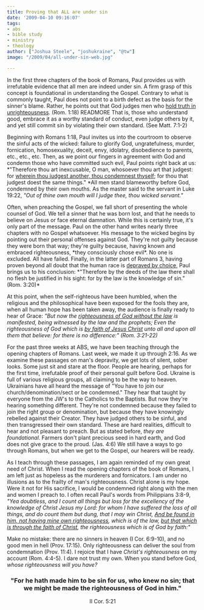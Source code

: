 ```yaml
---
title: Proving that ALL are under sin
date: '2009-04-10 09:16:07'
tags:
- abs
- bible study
- ministry
- theology
author: ["Joshua Steele", "joshukraine", "@tw"]
image: "/2009/04/all-under-sin-web.jpg"

---
```


In the first three chapters of the book of Romans, Paul provides us with irrefutable evidence that all men are indeed under sin. A firm grasp of this concept is foundational in understanding the Gospel. Contrary to what is commonly taught, Paul does not point to a birth defect as the basis for the sinner's blame. Rather, he points out that God judges men who <span style="text-decoration: underline;">hold truth in unrighteousness</span>. (Rom. 1:18) READMORE That is, those who understand good, embrace it as a worthy standard of conduct, even judge others by it, and yet still commit sin by violating their own standard. (See Matt. 7:1-2)

Beginning with Romans 1:18, Paul invites us into the courtroom to observe the sinful acts of the wicked: failure to glorify God, ungratefulness, murder, fornication, homosexuality, deceit, envy, idolatry, disobedience to parents, etc., etc., etc. Then, as we point our fingers in agreement with God and condemn those who have committed such evil, Paul points right back at us: *"Therefore thou art inexcusable, O man, whosoever thou art that judgest: for <span style="text-decoration: underline;">wherein thou judgest another, thou condemnest thyself</span>; for thou that judgest doest the same things." *All men stand blameworthy before God, condemned by their own mouths. As the master said to the servant in Luke 19:22, *"Out of thine own mouth will I judge thee, thou wicked servant."*

<!--more-->Often, when preaching the Gospel, we fall short of presenting the whole counsel of God. We tell a sinner that he was born lost, and that he needs to believe on Jesus or face eternal damnation. While this is certainly true, it's only part of the message. Paul on the other hand writes nearly three chapters with no Gospel whatsoever. His message to the wicked begins by pointing out their personal offenses against God. They're not guilty because they were born that way; they're guilty because, having known and embraced righteousness, *they consciously chose evil*. No one is excluded. All have failed. Finally, in the latter part of Romans 3, having proven beyond all doubt that the human race is <span style="text-decoration: underline;">depraved by choice</span>, Paul brings us to his conclusion: *"Therefore by the deeds of the law there shall no flesh be justified in his sight: for by the law is the knowledge of sin." (Rom. 3:20)*

At this point, when the self-righteous have been humbled, when the religious and the philosophical have been exposed for the fools they are, when all human hope has been taken away, the audience is finally ready to hear of Grace: *"But now the <span style="text-decoration: underline;">righteousness of God without the law</span> is manifested, being witnessed by the law and the prophets; Even the righteousness of God which is <span style="text-decoration: underline;">by faith of Jesus Christ</span> unto all and upon all them that believe: for there is no difference:" (Rom. 3:21-22)*

For the past three weeks at ABS, we have been teaching through the opening chapters of Romans. Last week, we made it up through 2:16. As we examine these passages on man's depravity, we get lots of silent, sober looks. Some just sit and stare at the floor. People are hearing, perhaps for the first time, irrefutable proof of their personal guilt before God. Ukraine is full of various religious groups, all claiming to be the way to heaven. Ukrainians have all heard the message of "You have to join our church/denomination/sect or be condemned." They hear that taught by everyone from the JW's to the Catholics to the Baptists. But now they're hearing something different. They're not condemned because they failed to join the right group or denomination, but because they have knowingly rebelled against their Creator. They have judged others to be sinful, and then transgressed their own standard. These are hard realities, difficult to hear and not pleasant to preach. But as stated before, *they are foundational*. Farmers don't plant precious seed in hard earth, and God does not give grace to the proud. (Jas. 4:6) We still have a ways to go through Romans, but when we get to the Gospel, our hearers will be ready.

As I teach through these passages, I am again reminded of my own great need of Christ. When I read the opening chapters of the book of Romans, I am left just as hopeless as the murderers and fornicators. I am under no illusions as to the frailty of man's righteousness. Christ alone is my hope. Were it not for His sacrifice, I would be condemned right along with the men and women I preach to. I often recall Paul's words from Philippians 3:8-9, *"Yea doubtless, and I count all things but loss for the excellency of the knowledge of Christ Jesus my Lord: for whom I have suffered the loss of all things, and do count them but dung, that I may win Christ, <span style="text-decoration: underline;">And be found in him, not having mine own righteousness</span>, which is of the law, <span style="text-decoration: underline;">but that which is through the faith of Christ</span>, the righteousness which is of God by faith:"*

Make no mistake: there are no sinners in heaven (I Cor. 6:9-10), and no good men in hell (Prov. 17:15). Only righteousness can deliver the soul from condemnation (Prov. 11:4). I rejoice that I have *Christ's righteousness* on my account (Rom. 4:4-5). I dare not trust my own. When you stand before God, *whose righteousness will you have?*

<h3 style="text-align: center;">"For he hath made him to be sin for us, who knew no sin; that we might be made the righteousness of God in him."</h3>
<p style="text-align: center;">II Cor. 5:21</p>
